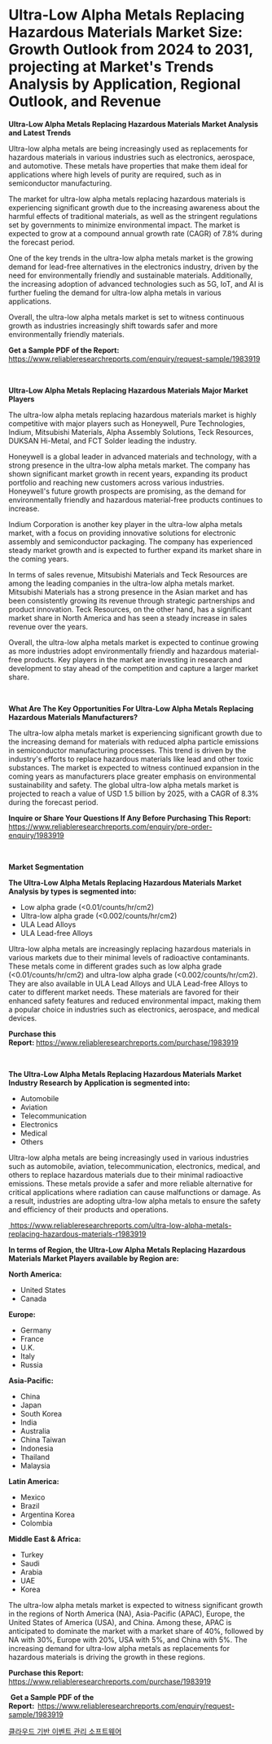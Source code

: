 <p><h1>Ultra-Low Alpha Metals Replacing Hazardous Materials Market Size: Growth Outlook from 2024 to 2031, projecting at Market's Trends Analysis by Application, Regional Outlook, and Revenue</h1></p><p><strong>Ultra-Low Alpha Metals Replacing Hazardous Materials Market Analysis and Latest Trends</strong></p>
<p><p>Ultra-low alpha metals are being increasingly used as replacements for hazardous materials in various industries such as electronics, aerospace, and automotive. These metals have properties that make them ideal for applications where high levels of purity are required, such as in semiconductor manufacturing.</p><p>The market for ultra-low alpha metals replacing hazardous materials is experiencing significant growth due to the increasing awareness about the harmful effects of traditional materials, as well as the stringent regulations set by governments to minimize environmental impact. The market is expected to grow at a compound annual growth rate (CAGR) of 7.8% during the forecast period.</p><p>One of the key trends in the ultra-low alpha metals market is the growing demand for lead-free alternatives in the electronics industry, driven by the need for environmentally friendly and sustainable materials. Additionally, the increasing adoption of advanced technologies such as 5G, IoT, and AI is further fueling the demand for ultra-low alpha metals in various applications.</p><p>Overall, the ultra-low alpha metals market is set to witness continuous growth as industries increasingly shift towards safer and more environmentally friendly materials.</p></p>
<p><strong>Get a Sample PDF of the Report:&nbsp;</strong> <a href="https://www.reliableresearchreports.com/enquiry/request-sample/1983919">https://www.reliableresearchreports.com/enquiry/request-sample/1983919</a></p>
<p>&nbsp;</p>
<p><strong>Ultra-Low Alpha Metals Replacing Hazardous Materials Major Market Players</strong></p>
<p><p>The ultra-low alpha metals replacing hazardous materials market is highly competitive with major players such as Honeywell, Pure Technologies, Indium, Mitsubishi Materials, Alpha Assembly Solutions, Teck Resources, DUKSAN Hi-Metal, and FCT Solder leading the industry.</p><p>Honeywell is a global leader in advanced materials and technology, with a strong presence in the ultra-low alpha metals market. The company has shown significant market growth in recent years, expanding its product portfolio and reaching new customers across various industries. Honeywell's future growth prospects are promising, as the demand for environmentally friendly and hazardous material-free products continues to increase.</p><p>Indium Corporation is another key player in the ultra-low alpha metals market, with a focus on providing innovative solutions for electronic assembly and semiconductor packaging. The company has experienced steady market growth and is expected to further expand its market share in the coming years.</p><p>In terms of sales revenue, Mitsubishi Materials and Teck Resources are among the leading companies in the ultra-low alpha metals market. Mitsubishi Materials has a strong presence in the Asian market and has been consistently growing its revenue through strategic partnerships and product innovation. Teck Resources, on the other hand, has a significant market share in North America and has seen a steady increase in sales revenue over the years.</p><p>Overall, the ultra-low alpha metals market is expected to continue growing as more industries adopt environmentally friendly and hazardous material-free products. Key players in the market are investing in research and development to stay ahead of the competition and capture a larger market share.</p></p>
<p>&nbsp;</p>
<p><strong>What Are The Key Opportunities For Ultra-Low Alpha Metals Replacing Hazardous Materials Manufacturers?</strong></p>
<p><p>The ultra-low alpha metals market is experiencing significant growth due to the increasing demand for materials with reduced alpha particle emissions in semiconductor manufacturing processes. This trend is driven by the industry's efforts to replace hazardous materials like lead and other toxic substances. The market is expected to witness continued expansion in the coming years as manufacturers place greater emphasis on environmental sustainability and safety. The global ultra-low alpha metals market is projected to reach a value of USD 1.5 billion by 2025, with a CAGR of 8.3% during the forecast period.</p></p>
<p><strong>Inquire or Share Your Questions If Any Before Purchasing This Report:</strong> <a href="https://www.reliableresearchreports.com/enquiry/pre-order-enquiry/1983919">https://www.reliableresearchreports.com/enquiry/pre-order-enquiry/1983919</a></p>
<p>&nbsp;</p>
<p><strong>Market Segmentation</strong></p>
<p><strong>The Ultra-Low Alpha Metals Replacing Hazardous Materials Market Analysis by types is segmented into:</strong></p>
<p><ul><li>Low alpha grade (<0.01/counts/hr/cm2)</li><li>Ultra-low alpha grade (<0.002/counts/hr/cm2)</li><li>ULA Lead Alloys</li><li>ULA Lead-free Alloys</li></ul></p>
<p><p>Ultra-low alpha metals are increasingly replacing hazardous materials in various markets due to their minimal levels of radioactive contaminants. These metals come in different grades such as low alpha grade (<0.01/counts/hr/cm2) and ultra-low alpha grade (<0.002/counts/hr/cm2). They are also available in ULA Lead Alloys and ULA Lead-free Alloys to cater to different market needs. These materials are favored for their enhanced safety features and reduced environmental impact, making them a popular choice in industries such as electronics, aerospace, and medical devices.</p></p>
<p><strong>Purchase this Report:&nbsp;</strong><a href="https://www.reliableresearchreports.com/purchase/1983919">https://www.reliableresearchreports.com/purchase/1983919</a></p>
<p>&nbsp;</p>
<p><strong>The Ultra-Low Alpha Metals Replacing Hazardous Materials Market Industry Research by Application is segmented into:</strong></p>
<p><ul><li>Automobile</li><li>Aviation</li><li>Telecommunication</li><li>Electronics</li><li>Medical</li><li>Others</li></ul></p>
<p><p>Ultra-low alpha metals are being increasingly used in various industries such as automobile, aviation, telecommunication, electronics, medical, and others to replace hazardous materials due to their minimal radioactive emissions. These metals provide a safer and more reliable alternative for critical applications where radiation can cause malfunctions or damage. As a result, industries are adopting ultra-low alpha metals to ensure the safety and efficiency of their products and operations.</p></p>
<p><a href="https://www.reliableresearchreports.com/ultra-low-alpha-metals-replacing-hazardous-materials-r1983919">&nbsp;https://www.reliableresearchreports.com/ultra-low-alpha-metals-replacing-hazardous-materials-r1983919</a></p>
<p><strong>In terms of Region, the Ultra-Low Alpha Metals Replacing Hazardous Materials Market Players available by Region are:</strong></p>
<p>
    <p> <strong> North America: </strong>
        <ul>
            <li>United States</li>
            <li>Canada</li>
        </ul>
        </p> 
    <p> <strong> Europe: </strong>
        <ul>
            <li>Germany</li>
            <li>France</li>
            <li>U.K.</li>
            <li>Italy</li>
            <li>Russia</li>
        </ul>
        </p> 
    <p> <strong> Asia-Pacific: </strong>
        <ul>
            <li>China</li>
            <li>Japan</li>
            <li>South Korea</li>
            <li>India</li>
            <li>Australia</li>
            <li>China Taiwan</li>
            <li>Indonesia</li>
            <li>Thailand</li>
            <li>Malaysia</li>
        </ul>
        </p> 
    <p> <strong> Latin America: </strong>
        <ul>
            <li>Mexico</li>
            <li>Brazil</li>
            <li>Argentina Korea</li>
            <li>Colombia</li>
        </ul>
        </p> 
    <p> <strong> Middle East & Africa: </strong>
        <ul>
            <li>Turkey</li>
            <li>Saudi</li>
            <li>Arabia</li>
            <li>UAE</li>
            <li>Korea</li>
        </ul>
    </p>
    </p>
<p><p>The ultra-low alpha metals market is expected to witness significant growth in the regions of North America (NA), Asia-Pacific (APAC), Europe, the United States of America (USA), and China. Among these, APAC is anticipated to dominate the market with a market share of 40%, followed by NA with 30%, Europe with 20%, USA with 5%, and China with 5%. The increasing demand for ultra-low alpha metals as replacements for hazardous materials is driving the growth in these regions.</p></p>
<p><strong>Purchase this Report: </strong><a href="https://www.reliableresearchreports.com/purchase/1983919">https://www.reliableresearchreports.com/purchase/1983919</a></p>
<p>&nbsp;<strong>Get a Sample PDF of the Report:&nbsp;&nbsp;</strong><a href="https://www.reliableresearchreports.com/enquiry/request-sample/1983919">https://www.reliableresearchreports.com/enquiry/request-sample/1983919</a></p>
<p><strong></strong></p>
<p><p><a href="https://github.com/nicholasellison0076890/Market-Research-Report-List-2/blob/main/41016319792.md">클라우드 기반 이벤트 관리 소프트웨어</a></p></p>